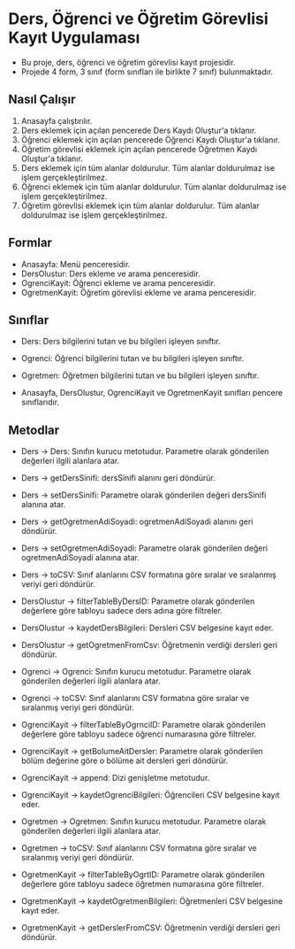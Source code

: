 # Ders, Öğrenci ve Öğretim Görevlisi Kayıt Uygulaması

* Bu proje, ders, öğrenci ve öğretim görevlisi kayıt projesidir.
* Projede 4 form, 3 sınıf (form sınıfları ile birlikte 7 sınıf) bulunmaktadır.

## Nasıl Çalışır

1. Anasayfa çalıştırılır.
2. Ders eklemek için açılan pencerede Ders Kaydı Oluştur'a tıklanır.
3. Öğrenci eklemek için açılan pencerede Öğrenci Kaydı Oluştur'a tıklanır.
4. Öğretim görevlisi eklemek için açılan pencerede Öğretmen Kaydı Oluştur'a tıklanır.
5. Ders eklemek için tüm alanlar doldurulur. Tüm alanlar doldurulmaz ise işlem gerçekleştirilmez.
6. Öğrenci eklemek için tüm alanlar doldurulur. Tüm alanlar doldurulmaz ise işlem gerçekleştirilmez.
7. Öğretim görevlisi eklemek için tüm alanlar doldurulur. Tüm alanlar doldurulmaz ise işlem gerçekleştirilmez.

## Formlar

- Anasayfa: Menü penceresidir.
- DersOlustur: Ders ekleme ve arama penceresidir.
- OgrenciKayit: Öğrenci ekleme ve arama penceresidir.
- OgretmenKayit: Öğretim görevlisi ekleme ve arama penceresidir.

## Sınıflar

- Ders: Ders bilgilerini tutan ve bu bilgileri işleyen sınıftır.
- Ogrenci: Öğrenci bilgilerini tutan ve bu bilgileri işleyen sınıftır.
- Ogretmen: Öğretmen bilgilerini tutan ve bu bilgileri işleyen sınıftır.

- Anasayfa, DersOlustur, OgrenciKayit ve OgretmenKayit sınıfları pencere sınıflarıdır.

## Metodlar

- Ders -> Ders: Sınıfın kurucu metotudur. Parametre olarak gönderilen değerleri ilgili alanlara atar.
- Ders -> getDersSinifi: dersSinifi alanını geri döndürür.
- Ders -> setDersSinifi: Parametre olarak gönderilen değeri dersSinifi alanına atar.
- Ders -> getOgretmenAdiSoyadi: ogretmenAdiSoyadi alanını geri döndürür.
- Ders -> setOgretmenAdiSoyadi: Parametre olarak gönderilen değeri ogretmenAdiSoyadi alanına atar.
- Ders -> toCSV: Sınıf alanlarını CSV formatına göre sıralar ve sıralanmış veriyi geri döndürür.

- DersOlustur -> filterTableByDersID: Parametre olarak gönderilen değerlere göre tabloyu sadece ders adına göre filtreler.
- DersOlustur -> kaydetDersBilgileri: Dersleri CSV belgesine kayıt eder.
- DersOlustur -> getOgretmenFromCsv: Öğretmenin verdiği dersleri geri döndürür.

- Ogrenci -> Ogrenci: Sınıfın kurucu metotudur. Parametre olarak gönderilen değerleri ilgili alanlara atar.
- Ogrenci -> toCSV: Sınıf alanlarını CSV formatına göre sıralar ve sıralanmış veriyi geri döndürür.

- OgrenciKayit -> filterTableByOgrnciID: Parametre olarak gönderilen değerlere göre tabloyu sadece öğrenci numarasına göre filtreler.
- OgrenciKayit -> getBolumeAitDersler: Parametre olarak gönderilen bölüm değerine göre o bölüme ait dersleri geri döndürür.
- OgrenciKayit -> append: Dizi genişletme metotudur.
- OgrenciKayit -> kaydetOgrenciBilgileri: Öğrencileri CSV belgesine kayıt eder.

- Ogretmen -> Ogretmen: Sınıfın kurucu metotudur. Parametre olarak gönderilen değerleri ilgili alanlara atar.
- Ogretmen -> toCSV: Sınıf alanlarını CSV formatına göre sıralar ve sıralanmış veriyi geri döndürür.

- OgretmenKayit -> filterTableByOgrtID: Parametre olarak gönderilen değerlere göre tabloyu sadece öğretmen numarasına göre filtreler.
- OgretmenKayit -> kaydetOgretmenBilgileri: Öğretmenleri CSV belgesine kayıt eder.
- OgretmenKayit -> getDerslerFromCSV: Öğretmenin verdiği dersleri geri döndürür.